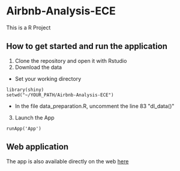 # Airbnb-Analysis-ECE

This is a R Project 
## How to get started and run the application

1. Clone the repository and open it with Rstudio
2. Download the data
  * Set your working directory
```
library(shiny)
setwd("~/YOUR_PATH/Airbnb-Analysis-ECE")
```
  * In the file data_preparation.R, uncomment the line 83 "dl_data()"
3. Launch the App 
```
runApp('App')
```

## Web application

The app is also available directly on the web [here](https://jdobarreiro.shinyapps.io/Airbnb-Analysis-ECE/)
